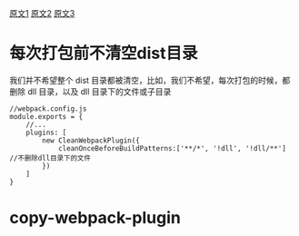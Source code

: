 [原文1](https://juejin.cn/post/6844904084927938567)
[原文2](https://juejin.cn/post/6844904079219490830)
[原文3](https://juejin.cn/post/6844904093463347208)

# 每次打包前不清空dist目录
我们并不希望整个 dist 目录都被清空，比如，我们不希望，每次打包的时候，都删除 dll 目录，以及 dll 目录下的文件或子目录
```
//webpack.config.js
module.exports = {
    //...
    plugins: [
        new CleanWebpackPlugin({
            cleanOnceBeforeBuildPatterns:['**/*', '!dll', '!dll/**'] //不删除dll目录下的文件
        })
    ]
}
```

# copy-webpack-plugin
